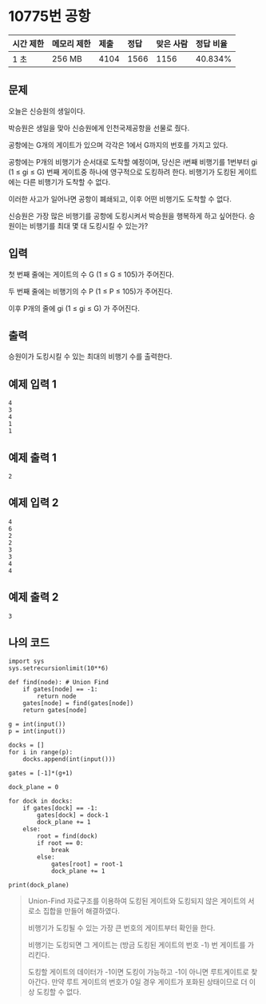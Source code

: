 # 10775번 공항

| 시간 제한 | 메모리 제한 | 제출 | 정답 | 맞은 사람 | 정답 비율 |
| :-------- | :---------- | :--- | :--- | :-------- | :-------- |
| 1 초      | 256 MB      | 4104 | 1566 | 1156      | 40.834%   |

## 문제

오늘은 신승원의 생일이다.

박승원은 생일을 맞아 신승원에게 인천국제공항을 선물로 줬다.

공항에는 G개의 게이트가 있으며 각각은 1에서 G까지의 번호를 가지고 있다.

공항에는 P개의 비행기가 순서대로 도착할 예정이며, 당신은 i번째 비행기를 1번부터 gi (1 ≤ gi ≤ G) 번째 게이트중 하나에 영구적으로 도킹하려 한다. 비행기가 도킹된 게이트에는 다른 비행기가 도착할 수 없다.

이러한 사고가 일어나면 공항이 폐쇄되고, 이후 어떤 비행기도 도착할 수 없다.

신승원은 가장 많은 비행기를 공항에 도킹시켜서 박승원을 행복하게 하고 싶어한다. 승원이는 비행기를 최대 몇 대 도킹시킬 수 있는가?

## 입력

첫 번째 줄에는 게이트의 수 G (1 ≤ G ≤ 105)가 주어진다.

두 번째 줄에는 비행기의 수 P (1 ≤ P ≤ 105)가 주어진다.

이후 P개의 줄에 gi (1 ≤ gi ≤ G) 가 주어진다.

## 출력

승원이가 도킹시킬 수 있는 최대의 비행기 수를 출력한다.

## 예제 입력 1 

```
4
3
4
1
1
```

## 예제 출력 1 

```
2
```

## 예제 입력 2 

```
4
6
2
2
3
3
4
4
```

## 예제 출력 2 

```
3
```

## 나의 코드

```
import sys
sys.setrecursionlimit(10**6)

def find(node): # Union Find
    if gates[node] == -1:
        return node
    gates[node] = find(gates[node])
    return gates[node]

g = int(input())
p = int(input())

docks = []
for i in range(p):
    docks.append(int(input()))

gates = [-1]*(g+1)

dock_plane = 0

for dock in docks:
    if gates[dock] == -1:
        gates[dock] = dock-1
        dock_plane += 1
    else:
        root = find(dock)
        if root == 0:
            break
        else:
            gates[root] = root-1
            dock_plane += 1

print(dock_plane)
```

> Union-Find 자료구조를 이용하여 도킹된 게이트와 도킹되지 않은 게이트의 서로소 집합을 만들어 해결하였다.
>
> 비행기가 도킹될 수 있는 가장 큰 번호의 게이트부터 확인을 한다.
>
> 비행기는 도킹되면 그 게이트는 (방금 도킹된 게이트의 번호 -1) 번 게이트를 가리킨다. 
>
> 도킹할 게이트의 데이터가 -1이면 도킹이 가능하고 -1이 아니면 루트게이트로 찾아간다. 만약 루트 게이트의 번호가 0일 경우 게이트가 포화된 상태이므로 더 이상 도킹할 수 없다.  